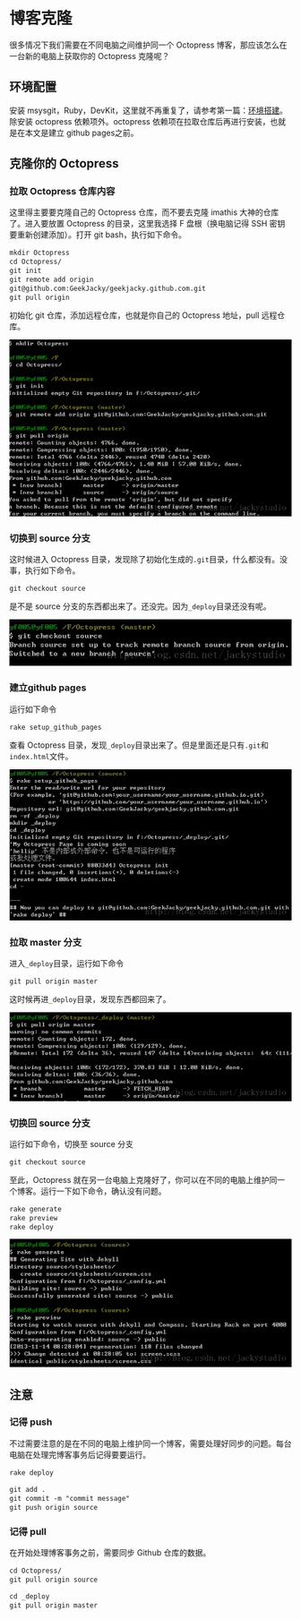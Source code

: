 # 博客克隆

很多情况下我们需要在不同电脑之间维护同一个 Octopress 博客，那应该怎么在一台新的电脑上获取你的 Octopress 克隆呢？

## 环境配置

安装 msysgit，Ruby，DevKit，这里就不再重复了，请参考第一篇：[环境搭建](githubblog1.md)。
除安装 octopress 依赖项外。octopress 依赖项在拉取仓库后再进行安装，也就是在本文是建立 github pages之前。

## 克隆你的 Octopress

### 拉取 Octopress 仓库内容

这里得主要要克隆自己的 Octopress 仓库，而不要去克隆 imathis 大神的仓库了。进入要放置 Octopress 的目录，这里我选择 F 盘根（换电脑记得 SSH 密钥要重新创建添加）。打开 git bash，执行如下命令。

```
mkdir Octopress  
cd Octopress/  
git init  
git remote add origin git@github.com:GeekJacky/geekjacky.github.com.git  
git pull origin  
```

初始化 git 仓库，添加远程仓库，也就是你自己的 Octopress 地址，pull 远程仓库。

![](images/pull.jpg)

### 切换到 source 分支

这时候进入 Octopress 目录，发现除了初始化生成的`.git`目录，什么都没有。没事，执行如下命令。

```
git checkout source  
```

是不是 source 分支的东西都出来了。还没完。因为`_deploy`目录还没有呢。

![](images/source1.jpg)

### 建立github pages

运行如下命令

```
rake setup_github_pages 
```

查看 Octopress 目录，发现`_deploy`目录出来了。但是里面还是只有`.git`和`index.html`文件。

![](images/gitpage.jpg) 

### 拉取 master 分支

进入`_deploy`目录，运行如下命令

```
git pull origin master  
```

这时候再进`_deploy`目录，发现东西都回来了。

![](images/master.jpg)

### 切换回 source 分支

运行如下命令，切换至 source 分支

```
git checkout source  
```

至此，Octopress 就在另一台电脑上克隆好了，你可以在不同的电脑上维护同一个博客。运行一下如下命令，确认没有问题。

```
rake generate  
rake preview  
rake deploy  
```

![](images/checkoutsource.jpg)

## 注意

### 记得 push

不过需要注意的是在不同的电脑上维护同一个博客，需要处理好同步的问题。每台电脑在处理完博客事务后记得要要运行。

```
rake deploy   
```

```
git add .  
git commit -m "commit message"  
git push origin source  
```

### 记得 pull

在开始处理博客事务之前，需要同步 Github 仓库的数据。

```
cd Octopress/  
git pull origin source  
```

```
cd _deploy  
git pull origin master  
```
